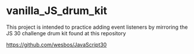 # vanilla_JS_drum_kit

This project is intended to practice adding event listeners by mirroring the JS 30 challenge drum kit found at this repository 

https://github.com/wesbos/JavaScript30

